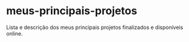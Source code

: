 # meus-principais-projetos
Lista e descrição dos meus principais projetos finalizados e disponíveis online.
